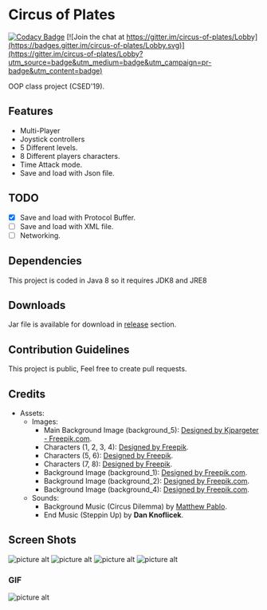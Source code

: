 # Circus of Plates
[![Codacy Badge](https://api.codacy.com/project/badge/Grade/b7f11309cced41b1bbb17c7ff6bf484b)](https://www.codacy.com/app/yakout/circus-of-plates?utm_source=github.com&utm_medium=referral&utm_content=yakout/circus-of-plates&utm_campaign=badger)
[![Join the chat at https://gitter.im/circus-of-plates/Lobby](https://badges.gitter.im/circus-of-plates/Lobby.svg)](https://gitter.im/circus-of-plates/Lobby?utm_source=badge&utm_medium=badge&utm_campaign=pr-badge&utm_content=badge)

OOP class project (CSED'19).

## Features ##
- Multi-Player
- Joystick controllers
- 5 Different levels.
- 8 Different players characters.
- Time Attack mode.
- Save and load with Json file.


## TODO ##
 - [x] Save and load with Protocol Buffer.
 - [ ] Save and load with XML file.
 - [ ] Networking.

## Dependencies ##
This project is coded in Java 8 so it requires JDK8 and JRE8

## Downloads ##
Jar file is available for download in [release](https://github.com/yakout/circus-of-plates/releases) section.

## Contribution Guidelines ##
This project is public, Feel free to create pull requests.

## Credits ##
- Assets:
    - Images:
        - Main Background Image (background_5): [Designed by Kjpargeter - Freepik.com](http://www.freepik.com/free-photo/background-with-lights_961775.htm).
        - Characters (1, 2, 3, 4): [Designed by Freepik](http://www.freepik.com/free-vector/pack-of-hand-drawn-halloween-serial-killer_942374.htm).
        - Characters (5, 6): [Designed by Freepik](http://www.freepik.com/free-vector/circus-clowns-pack_833293.htm).
        - Characters (7, 8): [Designed by Freepik](http://www.freepik.com/free-vector/funny-circus-elements-pack_834434.htm).
        - Background Image (background_1): [Designed by Freepik.com](http://www.freepik.com/free-vector/the-circus-is-open_832617.htm).
        - Background Image (background_2): [Designed by Freepik.com](http://www.freepik.com/free-vector/big-top-circus_765415.htm).
        - Background Image (background_4): [Designed by Freepik.com](http://www.freepik.com/free-vector/circus-tent_763421.htm).
   - Sounds:
        - Background Music (Circus Dilemma) by [Matthew Pablo](http://www.matthewpablo.com).
        - End Music (Steppin Up) by **Dan Knoflicek**.

## Screen Shots ##
![picture alt](https://github.com/yakout/circus-of-plates/blob/master/screenshots/Screenshot_1.png)
![picture alt](https://github.com/yakout/circus-of-plates/blob/master/screenshots/Screenshot_2.png)
![picture alt](https://github.com/yakout/circus-of-plates/blob/master/screenshots/Screenshot_3.png)
![picture alt](https://github.com/yakout/circus-of-plates/blob/master/screenshots/Screenshot_4.png)

### GIF ###
![picture alt](https://github.com/yakout/circus-of-plates/blob/master/screenshots/1.gif)
